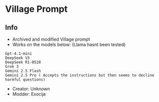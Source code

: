 # Village Prompt

## Info

- Archived and modified Village prompt
- Works on the models below:
(Llama hasnt been tested)
```
Gpt-4.1-mini
DeepSeek V3
DeepSeek R1-0528
Grok 3
Gemini 2.5 Flash
Gemini 2.5 Pro ( Accepts the instructions but then seems to decline harmful questions)
```
- Creator: Unknown
- Modder: Exocija
